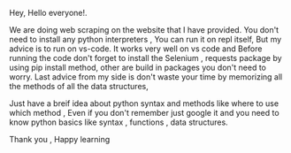 Hey, Hello everyone!.  

We are doing web scraping on the website that I have provided. You don't need to install any python interpreters , You can run it on repl itself, But my 
advice is to run on vs-code. It works very well on vs code and Before running the code don't forget to install the  Selenium , requests package by using pip install method,
other are build in packages you don't need to worry.
Last advice from my side is don't waste your time by memorizing all the methods of all the data structures,  

Just have a breif idea about python syntax and methods like where to use which method , Even if you don't remember just google it and you need to know python basics like syntax , functions , data structures.  

Thank you , Happy learning
